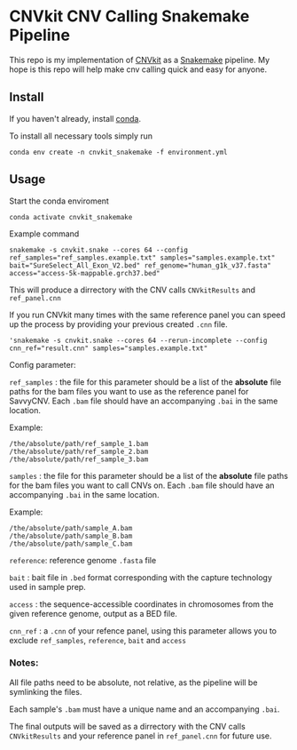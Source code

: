 # CNVkit CNV Calling Snakemake Pipeline

This repo is my implementation of [CNVkit](https://cnvkit.readthedocs.io/en/stable/) as a [Snakemake](https://snakemake.readthedocs.io/en/stable/) pipeline. My hope is this repo will help make cnv calling quick and easy for anyone.

## Install

If you haven't already, install [conda](https://conda.io/projects/conda/en/latest/user-guide/install/index.html).

To install all necessary tools simply run

`conda env create -n cnvkit_snakemake -f environment.yml`

## Usage

Start the conda enviroment

`conda activate cnvkit_snakemake`

Example command

`snakemake -s cnvkit.snake --cores 64 --config ref_samples="ref_samples.example.txt" samples="samples.example.txt" bait="SureSelect_All_Exon_V2.bed" ref_genome="human_g1k_v37.fasta" access="access-5k-mappable.grch37.bed"`

This will produce a dirrectory with the CNV calls `CNVkitResults` and `ref_panel.cnn`

If you run CNVkit many times with the same reference panel you can speed up the process by providing your previous created `.cnn` file.

`'snakemake -s cnvkit.snake --cores 64 --rerun-incomplete --config cnn_ref="result.cnn" samples="samples.example.txt"`

Config parameter:

`ref_samples` : the file for this parameter should be a list of the **absolute** file paths for the bam files you want to use as the reference panel for SavvyCNV. Each `.bam` file should have an accompanying `.bai` in the same location.

Example:

```
/the/absolute/path/ref_sample_1.bam
/the/absolute/path/ref_sample_2.bam
/the/absolute/path/ref_sample_3.bam
```

`samples` : the file for this parameter should be a list of the **absolute** file paths for the bam files you want to call CNVs on. Each `.bam` file should have an accompanying `.bai` in the same location.

Example:
```
/the/absolute/path/sample_A.bam
/the/absolute/path/sample_B.bam
/the/absolute/path/sample_C.bam
```

`reference`: reference genome `.fasta` file

`bait` : bait file in `.bed` format corresponding with the capture technology used in sample prep.

`access` : the sequence-accessible coordinates in chromosomes from the given reference genome, output as a BED file.

`cnn_ref` : a `.cnn` of your refence panel, using this parameter allows you to exclude `ref_samples`, `reference`, `bait` and `access`

### Notes:

All file paths need to be absolute, not relative, as the pipeline will be symlinking the files.

Each sample's `.bam` must have a unique name and an accompanying `.bai`. 

The final outputs will be saved as a dirrectory with the CNV calls `CNVkitResults` and your reference panel in `ref_panel.cnn` for future use.

